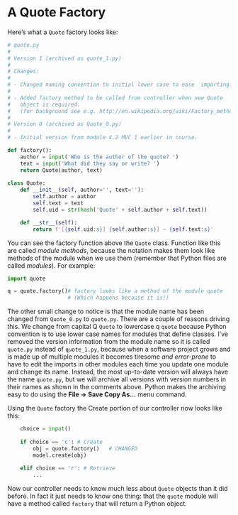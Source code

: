 # A Quote Factory

Here’s what a `Quote` factory looks like:

``` python
# quote.py
#
# Version 1 (archived as quote_1.py)
#
# Changes:
#
# - Changed naming convention to initial lower case to ease  importing.
#
# - Added factory method to be called from controller when new Quote
#   object is required.
#   (for background see e.g. http://en.wikipedia.org/wiki/Factory_method_pattern).
#
# Version 0 (archived as Quote_0.py)
#
# - Initial version from module 4.2 MVC 1 earlier in course.

def factory():
    author = input('Who is the author of the quote? ')
    text = input('What did they say or write? ')
    return Quote(author, text)
    
class Quote:
    def __init__(self, author='', text=''):
        self.author = author
        self.text = text
        self.uid = str(hash('Quote' + self.author + self.text))

    def __str__(self):
        return f'[{self.uid:s}] {self.author:s}] ~ {self.text:s}'
```

You can see the factory function above the `Quote` class. Function like
this are called _module methods_, because the notation makes them look
like methods of the module when we use them (remember that Python files
are called _modules_). For example:

``` python
import quote

q = quote.factory()# factory looks like a method of the module quote
                   # (Which happens because it is!)
```

The other small change to notice is that the module name has been
changed from `Quote_0.py` to `quote.py`. There are a couple of reasons
driving this. We change from capital Q `Quote` to lowercase q `quote`
because Python convention is to use lower case names for modules that
define classes. I’ve removed the version information from the module
name so it is called `quote.py` instead of `quote_1.py`, because when a
software project grows and is made up of multiple modules it becomes
tiresome _and error-prone_ to have to edit the imports in other modules
each time you update one module and change its name. Instead, the most
up-to-date version will always have the name `quote.py`, but we will
archive all versions with version numbers in their names as shown in the
comments above. Python makes the archiving easy to do using the **File →
Save Copy As...** menu command.

Using the `Quote` factory the Create portion of our controller now looks
like this:

``` python
    choice = input()
    
    if choice == 'c': # Create
        obj = quote.factory()   # CHANGED
        model.create(obj)
        
    elif choice == 'r': # Retrieve
        ...
```

Now our controller needs to know much less about `Quote` objects than it
did before. In fact it just needs to know one thing: that the `quote`
module will have a method called `factory` that will return a Python
object.
